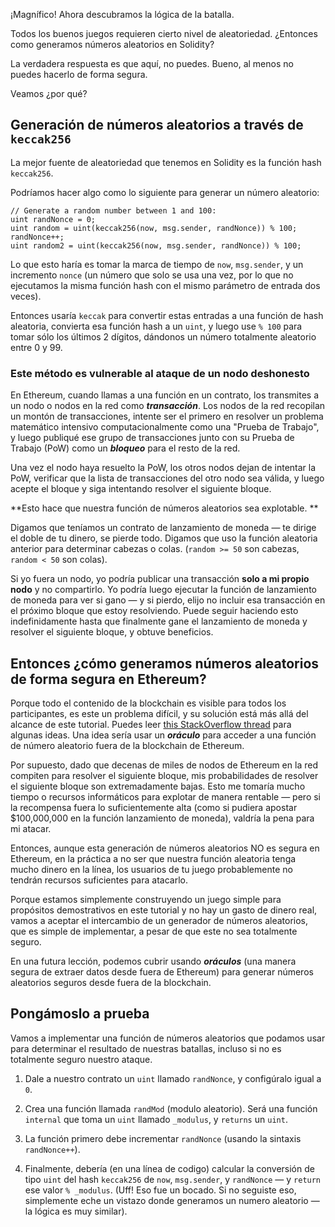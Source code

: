 ﻿---
Capítulo: Números Aleatorios
actions: ['checkAnswer', 'hints']
requireLogin: true
material:
  editor:
    language: sol
    startingCode:
      "zombieattack.sol": |
        import "./zombiehelper.sol";

        contract ZombieBattle is ZombieHelper {
          // Start here
        }
      "zombiehelper.sol": |
        pragma solidity ^0.4.19;

        import "./zombiefeeding.sol";

        contract ZombieHelper is ZombieFeeding {

          uint levelUpFee = 0.001 ether;

          modifier aboveLevel(uint _level, uint _zombieId) {
            require(zombies[_zombieId].level >= _level);
            _;
          }

          function withdraw() external onlyOwner {
            owner.transfer(this.balance);
          }

          function setLevelUpFee(uint _fee) external onlyOwner {
            levelUpFee = _fee;
          }

          function levelUp(uint _zombieId) external payable {
            require(msg.value == levelUpFee);
            zombies[_zombieId].level++;
          }

          function changeName(uint _zombieId, string _newName) external aboveLevel(2, _zombieId) {
            require(msg.sender == zombieToOwner[_zombieId]);
            zombies[_zombieId].name = _newName;
          }

          function changeDna(uint _zombieId, uint _newDna) external aboveLevel(20, _zombieId) {
            require(msg.sender == zombieToOwner[_zombieId]);
            zombies[_zombieId].dna = _newDna;
          }

          function getZombiesByOwner(address _owner) external view returns(uint[]) {
            uint[] memory result = new uint[](ownerZombieCount[_owner]);
            uint counter = 0;
            for (uint i = 0; i < zombies.length; i++) {
              if (zombieToOwner[i] == _owner) {
                result[counter] = i;
                counter++;
              }
            }
            return result;
          }

        }
      "zombiefeeding.sol": |
        pragma solidity ^0.4.19;

        import "./zombiefactory.sol";

        contract KittyInterface {
          function getKitty(uint256 _id) external view returns (
            bool isGestating,
            bool isReady,
            uint256 cooldownIndex,
            uint256 nextActionAt,
            uint256 siringWithId,
            uint256 birthTime,
            uint256 matronId,
            uint256 sireId,
            uint256 generation,
            uint256 genes
          );
        }

        contract ZombieFeeding is ZombieFactory {

          KittyInterface kittyContract;

          function setKittyContractAddress(address _address) external onlyOwner {
            kittyContract = KittyInterface(_address);
          }

          function _triggerCooldown(Zombie storage _zombie) internal {
            _zombie.readyTime = uint32(now + cooldownTime);
          }

          function _isReady(Zombie storage _zombie) internal view returns (bool) {
              return (_zombie.readyTime <= now);
          }

          function feedAndMultiply(uint _zombieId, uint _targetDna, string _species) internal {
            require(msg.sender == zombieToOwner[_zombieId]);
            Zombie storage myZombie = zombies[_zombieId];
            require(_isReady(myZombie));
            _targetDna = _targetDna % dnaModulus;
            uint newDna = (myZombie.dna + _targetDna) / 2;
            if (keccak256(_species) == keccak256("kitty")) {
              newDna = newDna - newDna % 100 + 99;
            }
            _createZombie("NoName", newDna);
            _triggerCooldown(myZombie);
          }

          function feedOnKitty(uint _zombieId, uint _kittyId) public {
            uint kittyDna;
            (,,,,,,,,,kittyDna) = kittyContract.getKitty(_kittyId);
            feedAndMultiply(_zombieId, kittyDna, "kitty");
          }
        }
      "zombiefactory.sol": |
        pragma solidity ^0.4.19;

        import "./ownable.sol";

        contract ZombieFactory is Ownable {

            event NewZombie(uint zombieId, string name, uint dna);

            uint dnaDigits = 16;
            uint dnaModulus = 10 ** dnaDigits;
            uint cooldownTime = 1 days;

            struct Zombie {
              string name;
              uint dna;
              uint32 level;
              uint32 readyTime;
            }

            Zombie[] public zombies;

            mapping (uint => address) public zombieToOwner;
            mapping (address => uint) ownerZombieCount;

            function _createZombie(string _name, uint _dna) internal {
                uint id = zombies.push(Zombie(_name, _dna, 1, uint32(now + cooldownTime))) - 1;
                zombieToOwner[id] = msg.sender;
                ownerZombieCount[msg.sender]++;
                NewZombie(id, _name, _dna);
            }

            function _generateRandomDna(string _str) private view returns (uint) {
                uint rand = uint(keccak256(_str));
                return rand % dnaModulus;
            }

            function createRandomZombie(string _name) public {
                require(ownerZombieCount[msg.sender] == 0);
                uint randDna = _generateRandomDna(_name);
                randDna = randDna - randDna % 100;
                _createZombie(_name, randDna);
            }

        }
      "ownable.sol": |
        /**
         * @title Ownable
         * @dev The Ownable contract has an owner address, and provides basic authorization control
         * functions, this simplifies the implementation of "user permissions".
         */
        contract Ownable {
          address public owner;

          event OwnershipTransferred(address indexed previousOwner, address indexed newOwner);

          /**
           * @dev The Ownable constructor sets the original `owner` of the contract to the sender
           * account.
           */
          function Ownable() public {
            owner = msg.sender;
          }


          /**
           * @dev Throws if called by any account other than the owner.
           */
          modifier onlyOwner() {
            require(msg.sender == owner);
            _;
          }


          /**
           * @dev Allows the current owner to transfer control of the contract to a newOwner.
           * @param newOwner The address to transfer ownership to.
           */
          function transferOwnership(address newOwner) public onlyOwner {
            require(newOwner != address(0));
            OwnershipTransferred(owner, newOwner);
            owner = newOwner;
          }

        }
    answer: >
      import "./zombiehelper.sol";

      contract ZombieBattle is ZombieHelper {
        uint randNonce = 0;

        function randMod(uint _modulus) internal returns(uint) {
          randNonce++;
          return uint(keccak256(now, msg.sender, randNonce)) % _modulus;
        }
      }

---

¡Magnífico! Ahora descubramos la lógica de la batalla.

Todos los buenos juegos requieren cierto nivel de aleatoriedad. ¿Entonces como generamos números aleatorios en Solidity?

La verdadera respuesta es que aquí, no puedes. Bueno, al menos no puedes hacerlo de forma segura.

Veamos ¿por qué?

## Generación de números aleatorios a través de `keccak256`

La mejor fuente de aleatoriedad que tenemos en Solidity es la función hash `keccak256`.

Podríamos hacer algo como lo siguiente para generar un número aleatorio: 

```
// Generate a random number between 1 and 100:
uint randNonce = 0;
uint random = uint(keccak256(now, msg.sender, randNonce)) % 100;
randNonce++;
uint random2 = uint(keccak256(now, msg.sender, randNonce)) % 100;
```

Lo que esto haría es tomar la marca de tiempo de `now`, `msg.sender`, y un incremento `nonce` (un número que solo se usa una vez, por lo que no ejecutamos la misma función hash con el mismo parámetro de entrada dos veces). 

Entonces usaría `keccak` para convertir estas entradas a una función de hash aleatoria, convierta esa función hash a un `uint`, y luego use `% 100` para tomar sólo los últimos 2 dígitos, dándonos un número totalmente aleatorio entre 0 y 99.

### Este método es vulnerable al ataque de un nodo deshonesto

En Ethereum, cuando llamas a una función en un contrato, los transmites a un nodo o nodos en la red como **_transacción_**. Los nodos de la red recopilan un montón de transacciones, intente ser el primero en resolver un problema matemático intensivo computacionalmente como una "Prueba de Trabajo", y luego publiqué ese grupo de transacciones junto con su Prueba de Trabajo (PoW) como un **_bloqueo_** para el resto de la red.

Una vez el nodo haya resuelto la PoW, los otros nodos dejan de intentar la PoW, verificar que la lista de transacciones del otro nodo sea válida, y luego acepte el bloque y siga intentando resolver el siguiente bloque.

**Esto hace que nuestra función de números aleatorios sea explotable. **

Digamos que teníamos un contrato de lanzamiento de moneda — te dirige el doble de tu dinero, se pierde todo. Digamos que uso la función aleatoria anterior para determinar cabezas o colas. (`random >= 50` son cabezas, `random < 50` son colas).

Si yo fuera un nodo, yo podría publicar una transacción **solo a mi propio nodo** y no compartirlo. Yo podría luego ejecutar la función de lanzamiento de moneda para ver si gano — y si pierdo, elijo no incluir esa transacción en el próximo bloque que estoy resolviendo. Puede seguir haciendo esto indefinidamente hasta que finalmente gane el lanzamiento de moneda y resolver el siguiente bloque, y obtuve beneficios.

## Entonces ¿cómo generamos números aleatorios de forma segura en Ethereum?

Porque todo el contenido de la blockchain es visible para todos los participantes, es este un problema difícil, y su solución está más allá del alcance de este tutorial. Puedes leer <a href="https://ethereum.stackexchange.com/questions/191/how-can-i-securely-generate-a-random-number-in-my-smart-contract" target=_new>this StackOverflow thread</a> para algunas ideas. Una idea sería usar un **_oráculo_** para acceder a una función de número aleatorio fuera de la blockchain de Ethereum.

Por supuesto, dado que decenas de miles de nodos de Ethereum en la red compiten para resolver el siguiente bloque, mis probabilidades de resolver el siguiente bloque son extremadamente bajas. Esto me tomaría mucho tiempo o recursos informáticos para explotar de manera rentable — pero si la recompensa fuera lo suficientemente alta (como si pudiera apostar $100,000,000 en la función lanzamiento de moneda), valdría la pena para mi atacar.

Entonces, aunque esta generación de números aleatorios NO es segura en Ethereum, en la práctica a no ser que nuestra función aleatoria tenga mucho dinero en la línea, los usuarios de tu juego probablemente no tendrán recursos suficientes para atacarlo.

Porque estamos simplemente construyendo un juego simple para propósitos demostrativos en este tutorial y no hay un gasto de dinero real, vamos a aceptar el intercambio de un generador de números aleatorios, que es simple de implementar, a pesar de que este no sea totalmente seguro.

En una futura lección, podemos cubrir usando **_oráculos_** (una manera segura de extraer datos desde fuera de Ethereum) para generar números aleatorios seguros desde fuera de la blockchain.

## Pongámoslo a prueba

Vamos a implementar una función de números aleatorios que podamos usar para determinar el resultado de nuestras batallas, incluso si no es totalmente seguro nuestro ataque.

1. Dale a nuestro contrato un `uint` llamado `randNonce`, y configúralo igual a `0`.

2. Crea una función llamada `randMod` (modulo aleatorio). Será una función `internal` que toma un `uint` llamado `_modulus`, y `returns` un `uint`.

3. La función primero debe incrementar `randNonce` (usando la sintaxis `randNonce++`).

4. Finalmente, debería (en una línea de codigo) calcular la conversión de tipo `uint` del hash `keccak256` de `now`, `msg.sender`, y `randNonce` — y `return` ese valor `% _modulus`. (Uff! Eso fue un bocado. Si no seguiste eso, simplemente eche un vistazo donde generamos un numero aleatorio — la lógica es muy similar).
